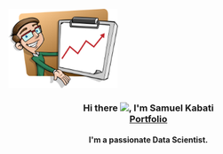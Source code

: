 
<a href="#"><img width="39%" height="auto" src="profile.png" height="70px"/></a>
<h3 align="center"> Hi there <img src = "https://raw.githubusercontent.com/MartinHeinz/MartinHeinz/master/wave.gif" width="30px">, I'm Samuel Kabati</> 
<a href="" ><br>Portfolio</a></h3>
<h4 align="center">I'm a passionate Data Scientist.</h4>

